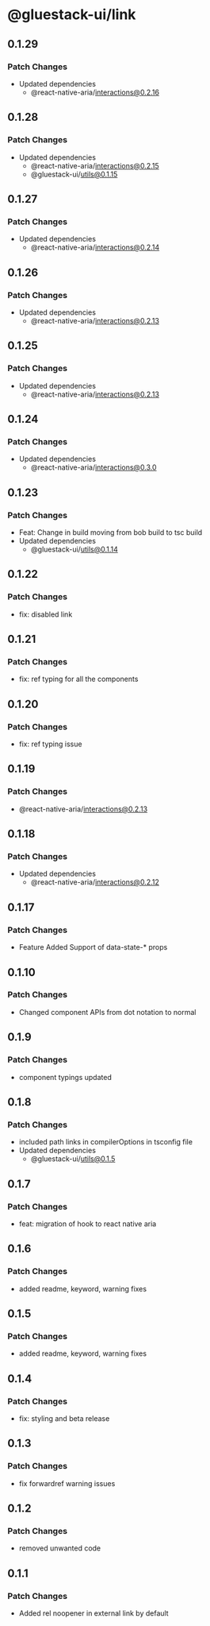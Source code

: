 # @gluestack-ui/link

## 0.1.29

### Patch Changes

- Updated dependencies
  - @react-native-aria/interactions@0.2.16

## 0.1.28

### Patch Changes

- Updated dependencies
  - @react-native-aria/interactions@0.2.15
  - @gluestack-ui/utils@0.1.15

## 0.1.27

### Patch Changes

- Updated dependencies
  - @react-native-aria/interactions@0.2.14

## 0.1.26

### Patch Changes

- Updated dependencies
  - @react-native-aria/interactions@0.2.13

## 0.1.25

### Patch Changes

- Updated dependencies
  - @react-native-aria/interactions@0.2.13

## 0.1.24

### Patch Changes

- Updated dependencies
  - @react-native-aria/interactions@0.3.0

## 0.1.23

### Patch Changes

- Feat: Change in build moving from bob build to tsc build
- Updated dependencies
  - @gluestack-ui/utils@0.1.14

## 0.1.22

### Patch Changes

- fix: disabled link

## 0.1.21

### Patch Changes

- fix: ref typing for all the components

## 0.1.20

### Patch Changes

- fix: ref typing issue

## 0.1.19

### Patch Changes

- @react-native-aria/interactions@0.2.13

## 0.1.18

### Patch Changes

- Updated dependencies
  - @react-native-aria/interactions@0.2.12

## 0.1.17

### Patch Changes

- Feature
  Added Support of data-state-\* props

## 0.1.10

### Patch Changes

- Changed component APIs from dot notation to normal

## 0.1.9

### Patch Changes

- component typings updated

## 0.1.8

### Patch Changes

- included path links in compilerOptions in tsconfig file
- Updated dependencies
  - @gluestack-ui/utils@0.1.5

## 0.1.7

### Patch Changes

- feat: migration of hook to react native aria

## 0.1.6

### Patch Changes

- added readme, keyword, warning fixes

## 0.1.5

### Patch Changes

- added readme, keyword, warning fixes

## 0.1.4

### Patch Changes

- fix: styling and beta release

## 0.1.3

### Patch Changes

- fix forwardref warning issues

## 0.1.2

### Patch Changes

- removed unwanted code

## 0.1.1

### Patch Changes

- Added rel noopener in external link by default
